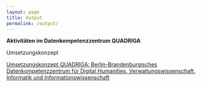 ```yaml
---
layout: page
title: Output
permalink: /output/
---
```


**Aktivitäten im Datenkompetenzzentrum QUADRIGA**


Umsetzungskonzept

<a href="https://zenodo.org/records/10805016" target="_blank">Umsetzungskonzept QUADRIGA: Berlin-Brandenburgisches Datenkompetenzzentrum für Digital Humanities, Verwaltungswissenschaft, Informatik und Informationswissenschaft</a>
